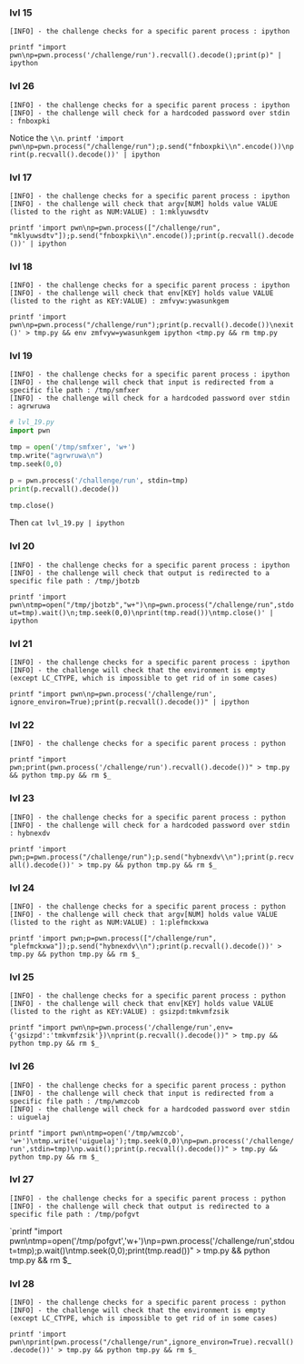 ### lvl 15
```
[INFO] - the challenge checks for a specific parent process : ipython
```

`printf "import pwn\np=pwn.process('/challenge/run').recvall().decode();print(p)" | ipython`

### lvl 26
```
[INFO] - the challenge checks for a specific parent process : ipython
[INFO] - the challenge will check for a hardcoded password over stdin : fnboxpki
```

Notice the `\\n`.
`printf 'import pwn\np=pwn.process("/challenge/run");p.send("fnboxpki\\n".encode())\nprint(p.recvall().decode())' | ipython`

### lvl 17
```
[INFO] - the challenge checks for a specific parent process : ipython
[INFO] - the challenge will check that argv[NUM] holds value VALUE (listed to the right as NUM:VALUE) : 1:mklyuwsdtv
```

`printf 'import pwn\np=pwn.process(["/challenge/run", "mklyuwsdtv"]);p.send("fnboxpki\\n".encode());print(p.recvall().decode())' | ipython`

### lvl 18
```
[INFO] - the challenge checks for a specific parent process : ipython
[INFO] - the challenge will check that env[KEY] holds value VALUE (listed to the right as KEY:VALUE) : zmfvyw:ywasunkgem
```

`printf 'import pwn\np=pwn.process("/challenge/run");print(p.recvall().decode())\nexit()' > tmp.py && env zmfvyw=ywasunkgem ipython <tmp.py && rm tmp.py`

### lvl 19
```
[INFO] - the challenge checks for a specific parent process : ipython
[INFO] - the challenge will check that input is redirected from a specific file path : /tmp/smfxer
[INFO] - the challenge will check for a hardcoded password over stdin : agrwruwa
```

```py
# lvl_19.py
import pwn

tmp = open('/tmp/smfxer', 'w+')
tmp.write("agrwruwa\n")
tmp.seek(0,0)

p = pwn.process('/challenge/run', stdin=tmp)
print(p.recvall().decode())

tmp.close()
```

Then `cat lvl_19.py | ipython`

### lvl 20
```
[INFO] - the challenge checks for a specific parent process : ipython
[INFO] - the challenge will check that output is redirected to a specific file path : /tmp/jbotzb
```

`printf 'import pwn\ntmp=open("/tmp/jbotzb","w+")\np=pwn.process("/challenge/run",stdout=tmp).wait()\n;tmp.seek(0,0)\nprint(tmp.read())\ntmp.close()' | ipython`

### lvl 21
```
[INFO] - the challenge checks for a specific parent process : ipython
[INFO] - the challenge will check that the environment is empty (except LC_CTYPE, which is impossible to get rid of in some cases)
```

`printf "import pwn\np=pwn.process('/challenge/run', ignore_environ=True);print(p.recvall().decode())" | ipython`

### lvl 22
```
[INFO] - the challenge checks for a specific parent process : python
```

`printf "import pwn;print(pwn.process('/challenge/run').recvall().decode())" > tmp.py && python tmp.py && rm $_`

### lvl 23
```
[INFO] - the challenge checks for a specific parent process : python
[INFO] - the challenge will check for a hardcoded password over stdin : hybnexdv
```

`printf 'import pwn;p=pwn.process("/challenge/run");p.send("hybnexdv\\n");print(p.recvall().decode())' > tmp.py && python tmp.py && rm $_`

### lvl 24
```
[INFO] - the challenge checks for a specific parent process : python
[INFO] - the challenge will check that argv[NUM] holds value VALUE (listed to the right as NUM:VALUE) : 1:plefmckxwa
```

`printf 'import pwn;p=pwn.process(["/challenge/run", "plefmckxwa"]);p.send("hybnexdv\\n");print(p.recvall().decode())' > tmp.py && python tmp.py && rm $_`

### lvl 25
```
[INFO] - the challenge checks for a specific parent process : python
[INFO] - the challenge will check that env[KEY] holds value VALUE (listed to the right as KEY:VALUE) : gsizpd:tmkvmfzsik
```

`printf "import pwn\np=pwn.process('/challenge/run',env={'gsizpd':'tmkvmfzsik'})\nprint(p.recvall().decode())" > tmp.py && python tmp.py && rm $_`

### lvl 26
```
[INFO] - the challenge checks for a specific parent process : python
[INFO] - the challenge will check that input is redirected from a specific file path : /tmp/wmzcob
[INFO] - the challenge will check for a hardcoded password over stdin : uiguelaj
```

`printf "import pwn\ntmp=open('/tmp/wmzcob', 'w+')\ntmp.write('uiguelaj');tmp.seek(0,0)\np=pwn.process('/challenge/run',stdin=tmp)\np.wait();print(p.recvall().decode())" > tmp.py && python tmp.py && rm $_`

### lvl 27
```
[INFO] - the challenge checks for a specific parent process : python
[INFO] - the challenge will check that output is redirected to a specific file path : /tmp/pofgvt
```

`printf "import pwn\ntmp=open('/tmp/pofgvt','w+')\np=pwn.process('/challenge/run',stdout=tmp);p.wait()\ntmp.seek(0,0);print(tmp.read())" > tmp.py && python tmp.py && rm $_ 

### lvl 28
```
[INFO] - the challenge checks for a specific parent process : python
[INFO] - the challenge will check that the environment is empty (except LC_CTYPE, which is impossible to get rid of in some cases)
```

`printf 'import pwn\nprint(pwn.process("/challenge/run",ignore_environ=True).recvall().decode())' > tmp.py && python tmp.py && rm $_`

